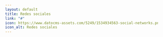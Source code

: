 ```yaml
---
layout: default
title: Redes sociales
link: "#"
icon: https://www.datocms-assets.com/5249/1534934563-social-networks.png
icon_alt: Redes sociales
---
```


